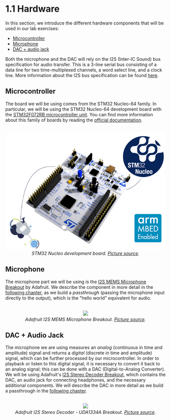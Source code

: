 # 1.1 Hardware

In this section, we introduce the different hardware components that will be used in our lab exercises:
* [Microcontroller](#microcontroller)
* [Microphone](#microphone)
* [DAC + audio jack](#dac_jack)

Both the microphone and the DAC will rely on the I2S (Inter-IC Sound) bus specification for audio transfer. This is a 3-line serial bus consisting of a data line for two time-multiplexed channels, a word select line, and a clock line. More information about the I2S bus specification can be found [here](https://www.sparkfun.com/datasheets/BreakoutBoards/I2SBUS.pdf).

## <a id="microcontroller"></a>Microcontroller

The board we will be using comes from the STM32 Nucleo-64 family. In particular, we will be using the STM32 Nucleo-64 development board with the [STM32F072RB microcontroller unit](https://www.st.com/en/evaluation-tools/nucleo-f072rb.html). You can find more information about this family of boards by reading the [official documentation](https://www.st.com/content/ccc/resource/technical/document/data_brief/c8/3c/30/f7/d6/08/4a/26/DM00105918.pdf/files/DM00105918.pdf/jcr:content/translations/en.DM00105918.pdf).

<br/>
<div style="text-align:center"><img src ="figs/nucleo_board.jpg" /></div>
<center><i>STM32 Nucleo development board. <a href="https://www.st.com/en/evaluation-tools/nucleo-f072rb.html" target="_blank">Picture source</a>.</i></center>

## <a id="microphone"></a>Microphone

The microphone part we will be using is the [I2S MEMS Microphone Breakout](https://learn.adafruit.com/adafruit-i2s-mems-microphone-breakout/overview) by Adafruit. We describe the component in more detail in the [following chapter](../../../2/passthrough/1/hardware_interfaces/microphone.md), as we build a _passthrough_  (passing the microphone input directly to the output), which is the "hello world" equivalent for audio.

<br/>
<div style="text-align:center"><img src ="figs/sensors_3421_quarter_ORIG.jpg" /></div>
<center><i>Adafruit I2S MEMS Microphone Breakout. <a href="http://learn.adafruit.com/assets/39631" target="_blank">Picture source</a>.</i></center>


## <a id="dac_jack"></a>DAC + Audio Jack

The microphone we are using measures an _analog_ (continuous in time and amplitude) signal and returns a _digital_ (discrete in time and amplitude) signal, which can be further processed by our microcontroller. In order to playback or listen to this digital signal, it is necessary to convert it back to an analog signal; this can be done with a DAC (Digital-to-Analog Converter). We will be using Adafruit's [I2S Stereo Decoder Breakout](https://learn.adafruit.com/adafruit-i2s-stereo-decoder-uda1334a/overview), which contains the DAC, an audio jack for connecting headphones, and the necessary additional components. We will describe the DAC in more detail as we build a passthrough in the [following chapter](../../../2/passthrough/1/hardware_interfaces/dac.md).

<br/>
<div style="text-align:center"><img src ="figs/adafruit_products_3678_top_ORIG.jpg" /></div>
<center><i>Adafruit I2S Stereo Decoder - UDA1334A Breakout. <a href="http://learn.adafruit.com/assets/48396" target="_blank">Picture source</a>.</i></center>
